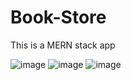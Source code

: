 # Book-Store
This is a MERN stack app

![image](https://user-images.githubusercontent.com/89729757/228839212-28515097-867a-474d-a1f1-0c56f9607b03.png)
![image](https://user-images.githubusercontent.com/89729757/228839664-270b336b-c7a4-41af-949c-375afee66832.png)
![image](https://user-images.githubusercontent.com/89729757/228839750-2da19bc5-b247-40d2-a504-a2fc1723f4df.png)


